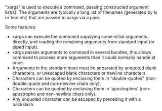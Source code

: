 "xargs" is used to execute a command, passing constructed argument list(s). The arguments are typically a long list of filenames (generated by ls or find etc) that are passed to xargs via a pipe.

Some features:

- xargs can execute the command supplying some initial arguments directly, and reading the remaining arguments from standard input (or piped input).
- xargs passes arguments to command in several bundles, this allows command to process more arguments than it could normally handle at once.
- Arguments in the standard input must be separated by unquoted blank characters, or unescaped blank characters or newline characters.
- Characters can be quoted by enclosing them in "double-quotes" (non-double-quote and non-newline chars only).
- Characters can be quoted by enclosing them in 'apostrophes' (non-apostrophe and non-newline chars only).
- Any unquoted character can be escaped by preceding it with a backslash.